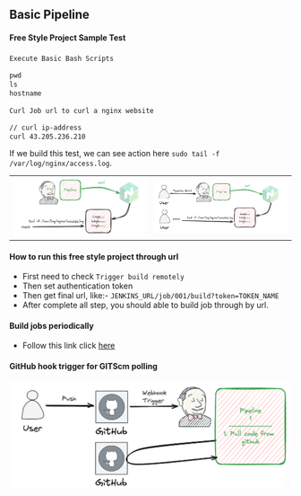 ## Basic Pipeline
#### Free Style Project Sample Test
`Execute Basic Bash Scripts`
```
pwd
ls
hostname
```

`Curl Job url to curl a nginx website`
```
// curl ip-address
curl 43.205.236.210
```
If we build this test, we can see action here `sudo tail -f /var/log/nginx/access.log`.

<table>
  <tr>
    <td><img src="../images/sample-free-style-project.png" width="500"></td>
    <td><img src="../images/curl-wesite.png" width="500"></td>
  </tr>
</table>

#### How to run this free style project through url
- First need to check `Trigger build remotely`
- Then set authentication token
- Then get final url, like:- `JENKINS_URL/job/001/build?token=TOKEN_NAME`
- After complete all step, you should able to build job through by url.

#### Build jobs periodically
- Follow this link click [here](https://crontab.guru/)

#### GitHub hook trigger for GITScm polling
<img src="../images/github-huk-trigger.md.png" width="500">
